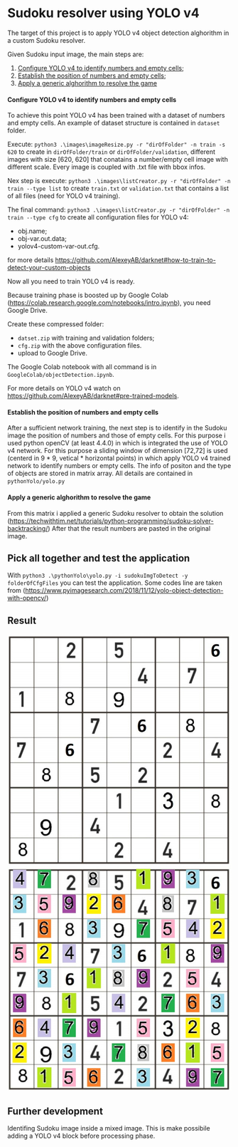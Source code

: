# Sudoku resolver using YOLO v4

The target of this project is to apply YOLO v4 object detection alghorithm in a custom Sudoku resolver.

Given Sudoku input image, the main steps are:

 1) [Configure YOLO v4 to identify numbers and empty cells](#configure-yolo-v4-to-identify-numbers-and-empty-cells);
 2) [Establish the position of numbers and empty cells](#establish-the-position-of-number-and-empty-cells);
 3) [Apply a generic alghorithm to resolve the game](#apply-a-generic-alghorithm-to-resolve-the-game)

#### Configure YOLO v4 to identify numbers and empty cells

To achieve this point YOLO v4 has been trained with a dataset of numbers and empty cells.
An example of dataset structure is contained in `dataset` folder. 

Execute: `python3 .\images\imageResize.py -r "dirOfFolder" -n train -s 620`
to create in `dirOfFolder/train` or `dirOfFolder/validation`, different images with size [620, 620] that conatains a number/empty cell image with different scale. Every image is coupled with .txt file with bbox infos.
 
Nex step is execute: 
`python3 .\images\listCreator.py -r "dirOfFolder" -n train --type list`
to create `train.txt` or `validation.txt` that contains a list of all files (need for YOLO v4 training).

The final command:
`python3 .\images\listCreator.py -r "dirOfFolder" -n train --type cfg`
to create all configuration files for YOLO v4:
* obj.name;
* obj-var.out.data;
* yolov4-custom-var-out.cfg.

for more details https://github.com/AlexeyAB/darknet#how-to-train-to-detect-your-custom-objects

Now all you need to train YOLO v4 is ready.

Because training phase is boosted up by Google Colab (https://colab.research.google.com/notebooks/intro.ipynb), you need Google Drive.

Create these compressed folder:
* `datset.zip` with training and validation folders;
* `cfg.zip` with the above configuration files.
* upload to Google Drive.

The Google Colab notebook with all command is in `GoogleColab/objectDetection.ipynb`.

For more details on YOLO v4 watch on https://github.com/AlexeyAB/darknet#pre-trained-models.

#### Establish the position of numbers and empty cells 

After a sufficient network training, the next step is to identify in the Sudoku image the position of numbers and those of empty cells.
For this purpose i used python openCV (at least 4.4.0) in which is integrated the use of YOLO v4 network. 
For this purpose a sliding window of dimension [72,72] is used (centerd in 9 * 9, vetical * horizontal points) in which apply YOLO v4 trained network to identify numbers or empty cells.
The info of positon and the type of objects are stored in matrix array.
All details are contained in `pythonYolo/yolo.py`

#### Apply a generic alghorithm to resolve the game
From this matrix i applied a generic Sudoku resolver to obtain the solution (https://techwithtim.net/tutorials/python-programming/sudoku-solver-backtracking/)
After that the result numbers are pasted in the original image.

## Pick all together and test the application
With `python3 .\pythonYolo\yolo.py -i sudokuImgToDetect -y folderOfCfgFiles` you can test the application.
Some codes line are taken from (https://www.pyimagesearch.com/2018/11/12/yolo-object-detection-with-opencv/)

## Result
![sudoku_origin](https://github.com/gaggioma/ObjectDetection/blob/master/img/sudokuFit2.jpg)
![sudoku_result](https://github.com/gaggioma/ObjectDetection/blob/master/img/result2.jpg)

## Further development
Identifing Sudoku image inside a mixed image. This is make possibile adding a YOLO v4 block before processing phase.
